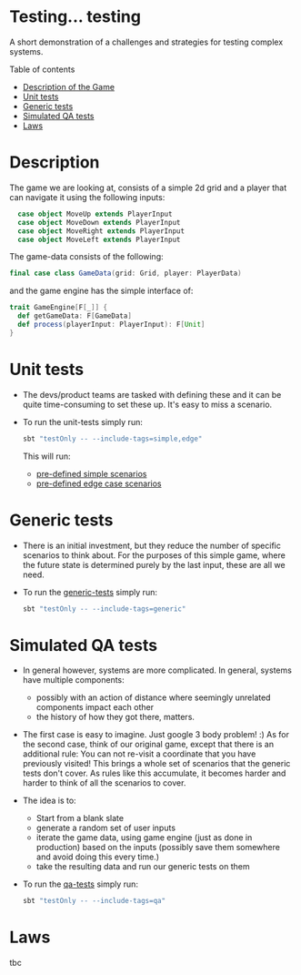 # Testing... testing

A short demonstration of a challenges and strategies for testing complex systems.

Table of contents

- [Description of the Game](#description)
- [Unit tests](#unit-tests)
- [Generic tests](#generic-tests)
- [Simulated QA tests](#simulated-qa-tests)
- [Laws](#Laws)

# Description

The game we are looking at, consists of a simple 2d grid and a player that can navigate it using the following inputs:

```scala
  case object MoveUp extends PlayerInput
  case object MoveDown extends PlayerInput
  case object MoveRight extends PlayerInput
  case object MoveLeft extends PlayerInput
```

The game-data consists of the following:

```scala
final case class GameData(grid: Grid, player: PlayerData)
```

and the game engine has the simple interface of:

```scala
trait GameEngine[F[_]] {
  def getGameData: F[GameData]
  def process(playerInput: PlayerInput): F[Unit]
}
```

# Unit tests

- The devs/product teams are tasked with defining these and it can be quite time-consuming to set these up. It's easy to miss a scenario.

- To run the unit-tests simply run:

    ```bash
    sbt "testOnly -- --include-tags=simple,edge"
    ```

    This will run:

  - [pre-defined simple scenarios](./src/test/scala/logic/GameEngineV1Spec.scala#L19-L83)
  - [pre-defined edge case scenarios](./src/test/scala/logic/GameEngineV1Spec.scala#L85-L150)

# Generic tests

- There is an initial investment, but they reduce the number of specific scenarios to think about.
For the purposes of this simple game, where the future state is determined purely by the last input, these are all we need.

- To run the [generic-tests](./src/test/scala/logic/GameEngineV1Spec.scala#L151-L223) simply run:

    ```bash
    sbt "testOnly -- --include-tags=generic"
    ```

# Simulated QA tests

- In general however, systems are more complicated. In general, systems have multiple components:
  - possibly with an action of distance where seemingly unrelated components impact each other
  - the history of how they got there, matters. 

  
- The first case is easy to imagine. Just google 3 body problem! :) As for the second case, think of our original game, except that there is an additional rule: You can not re-visit a coordinate that you have previously visited! This brings a whole set of scenarios that the generic tests don't cover. As rules like this accumulate, it becomes harder and harder to think of all the scenarios to cover.

- The idea is to: 
  - Start from a blank slate
  - generate a random set of user inputs
  - iterate the game data, using game engine (just as done in production) based on the inputs (possibly save them somewhere and avoid doing this every time.)
  - take the resulting data and run our generic tests on them

- To run the [qa-tests](./src/test/scala/logic/GameEngineV1Spec.scala#L224-L245) simply run:

    ```bash
    sbt "testOnly -- --include-tags=qa"
    ```
  
# Laws

tbc